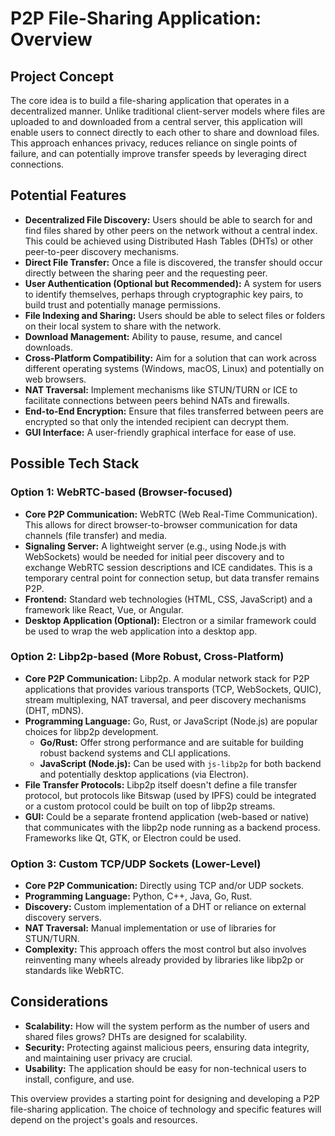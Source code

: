 # P2P File-Sharing Application: Overview

## Project Concept

The core idea is to build a file-sharing application that operates in a decentralized manner. Unlike traditional client-server models where files are uploaded to and downloaded from a central server, this application will enable users to connect directly to each other to share and download files. This approach enhances privacy, reduces reliance on single points of failure, and can potentially improve transfer speeds by leveraging direct connections.

## Potential Features

*   **Decentralized File Discovery:** Users should be able to search for and find files shared by other peers on the network without a central index. This could be achieved using Distributed Hash Tables (DHTs) or other peer-to-peer discovery mechanisms.
*   **Direct File Transfer:** Once a file is discovered, the transfer should occur directly between the sharing peer and the requesting peer.
*   **User Authentication (Optional but Recommended):** A system for users to identify themselves, perhaps through cryptographic key pairs, to build trust and potentially manage permissions.
*   **File Indexing and Sharing:** Users should be able to select files or folders on their local system to share with the network.
*   **Download Management:** Ability to pause, resume, and cancel downloads.
*   **Cross-Platform Compatibility:** Aim for a solution that can work across different operating systems (Windows, macOS, Linux) and potentially on web browsers.
*   **NAT Traversal:** Implement mechanisms like STUN/TURN or ICE to facilitate connections between peers behind NATs and firewalls.
*   **End-to-End Encryption:** Ensure that files transferred between peers are encrypted so that only the intended recipient can decrypt them.
*   **GUI Interface:** A user-friendly graphical interface for ease of use.

## Possible Tech Stack

### Option 1: WebRTC-based (Browser-focused)

*   **Core P2P Communication:** WebRTC (Web Real-Time Communication). This allows for direct browser-to-browser communication for data channels (file transfer) and media.
*   **Signaling Server:** A lightweight server (e.g., using Node.js with WebSockets) would be needed for initial peer discovery and to exchange WebRTC session descriptions and ICE candidates. This is a temporary central point for connection setup, but data transfer remains P2P.
*   **Frontend:** Standard web technologies (HTML, CSS, JavaScript) and a framework like React, Vue, or Angular.
*   **Desktop Application (Optional):** Electron or a similar framework could be used to wrap the web application into a desktop app.

### Option 2: Libp2p-based (More Robust, Cross-Platform)

*   **Core P2P Communication:** Libp2p. A modular network stack for P2P applications that provides various transports (TCP, WebSockets, QUIC), stream multiplexing, NAT traversal, and peer discovery mechanisms (DHT, mDNS).
*   **Programming Language:** Go, Rust, or JavaScript (Node.js) are popular choices for libp2p development.
    *   **Go/Rust:** Offer strong performance and are suitable for building robust backend systems and CLI applications.
    *   **JavaScript (Node.js):** Can be used with `js-libp2p` for both backend and potentially desktop applications (via Electron).
*   **File Transfer Protocols:** Libp2p itself doesn't define a file transfer protocol, but protocols like Bitswap (used by IPFS) could be integrated or a custom protocol could be built on top of libp2p streams.
*   **GUI:** Could be a separate frontend application (web-based or native) that communicates with the libp2p node running as a backend process. Frameworks like Qt, GTK, or Electron could be used.

### Option 3: Custom TCP/UDP Sockets (Lower-Level)

*   **Core P2P Communication:** Directly using TCP and/or UDP sockets.
*   **Programming Language:** Python, C++, Java, Go, Rust.
*   **Discovery:** Custom implementation of a DHT or reliance on external discovery servers.
*   **NAT Traversal:** Manual implementation or use of libraries for STUN/TURN.
*   **Complexity:** This approach offers the most control but also involves reinventing many wheels already provided by libraries like libp2p or standards like WebRTC.

## Considerations

*   **Scalability:** How will the system perform as the number of users and shared files grows? DHTs are designed for scalability.
*   **Security:** Protecting against malicious peers, ensuring data integrity, and maintaining user privacy are crucial.
*   **Usability:** The application should be easy for non-technical users to install, configure, and use.

This overview provides a starting point for designing and developing a P2P file-sharing application. The choice of technology and specific features will depend on the project's goals and resources.
